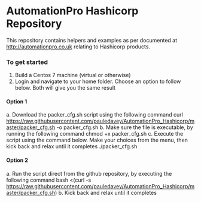 # AutomationPro Hashicorp Repository
This repository contains helpers and examples as per documented at http://automationpro.co.uk relating to Hashicorp products.

### To get started
1. Build a Centos 7 machine (virtual or otherwise)
2. Login and navigate to your home folder. Choose an option to follow below. Both will give you the same result

#### Option 1
a. Download the packer_cfg.sh script using the following command
     curl https://raw.githubusercontent.com/pauledavey/AutomationPro_Hashicorp/master/packer_cfg.sh -o packer_cfg.sh
b. Make sure the file is executable, by running the following command
     chmod +x packer_cfg.sh
c. Execute the script using the command below. Make your choices from the menu, then kick back and relax until it completes
     ./packer_cfg.sh

#### Option 2
a. Run the script direct from the github repository, by executing the following command
     bash <(curl -s https://raw.githubusercontent.com/pauledavey/AutomationPro_Hashicorp/master/packer_cfg.sh)
b. Kick back and relax until it completes
